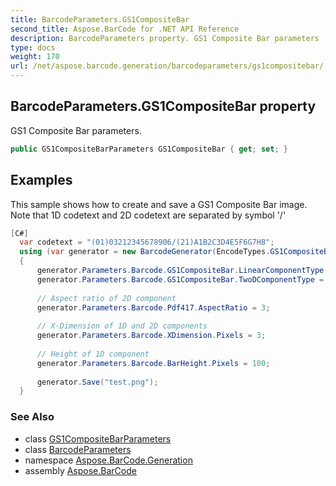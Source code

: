 ```yaml
---
title: BarcodeParameters.GS1CompositeBar
second_title: Aspose.BarCode for .NET API Reference
description: BarcodeParameters property. GS1 Composite Bar parameters
type: docs
weight: 170
url: /net/aspose.barcode.generation/barcodeparameters/gs1compositebar/
---
```

## BarcodeParameters.GS1CompositeBar property

GS1 Composite Bar parameters.

```csharp
public GS1CompositeBarParameters GS1CompositeBar { get; set; }
```

## Examples

This sample shows how to create and save a GS1 Composite Bar image. Note that 1D codetext and 2D codetext are separated by symbol '/'

```csharp
[C#]
  var codetext = "(01)03212345678906/(21)A1B2C3D4E5F6G7H8";
  using (var generator = new BarcodeGenerator(EncodeTypes.GS1CompositeBar, codetext))
  {
      generator.Parameters.Barcode.GS1CompositeBar.LinearComponentType = EncodeTypes.GS1Code128;
      generator.Parameters.Barcode.GS1CompositeBar.TwoDComponentType = TwoDComponentType.CC_A;
      
      // Aspect ratio of 2D component
      generator.Parameters.Barcode.Pdf417.AspectRatio = 3;
          
      // X-Dimension of 1D and 2D components
      generator.Parameters.Barcode.XDimension.Pixels = 3;
          
      // Height of 1D component
      generator.Parameters.Barcode.BarHeight.Pixels = 100;
      
      generator.Save("test.png");
  }
```

### See Also

* class [GS1CompositeBarParameters](../../gs1compositebarparameters/)
* class [BarcodeParameters](../)
* namespace [Aspose.BarCode.Generation](../../barcodeparameters/)
* assembly [Aspose.BarCode](../../../)


